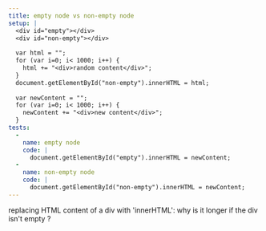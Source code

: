 ```yaml
---
title: empty node vs non-empty node
setup: |
  <div id="empty"></div>
  <div id="non-empty"></div>
  
  var html = ""; 
  for (var i=0; i< 1000; i++) {
    html += "<div>random content</div>";
  }
  document.getElementById("non-empty").innerHTML = html; 
  
  var newContent = ""; 
  for (var i=0; i< 1000; i++) {
    newContent += "<div>new content</div>";
  }
tests:
  -
    name: empty node
    code: |
      document.getElementById("empty").innerHTML = newContent;
  -
    name: non-empty node
    code: |
      document.getElementById("non-empty").innerHTML = newContent;
---
```

replacing HTML content of a div with 'innerHTML': why is it longer if the div isn't empty ?
